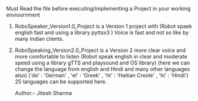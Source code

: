 Must Read the file before executing/implementing a Project in your working enviournment

1. RoboSpeaker_Version1.0_Project is  a Version 1 project with (Robot spaek english fast and using a library pyttsx3 ) Voice is fast and not so like by many Indian clients.
2. RoboSpeaking_Version2.0_Project is a Version 2 more clear voice and more comfortable to listen (Robot speak english in clear and moderate speed using a library gTTS and playsound and OS library)
   (here we can change the language from english and  Hindi and many other languages also)
   ('de' : 'German' , 'el' : 'Greek' , 'ht' : 'Haitian Creole' , 'hi' : 'Hindi') 25 languages can be supported here.

   Author:- Jitesh Sharma 

 
